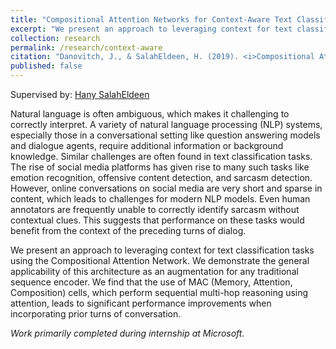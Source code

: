 ```yaml
---
title: "Compositional Attention Networks for Context-Aware Text Classification"
excerpt: "We present an approach to leveraging context for text classification tasks using the Compositional Attention Network."
collection: research
permalink: /research/context-aware
citation: "Danovitch, J., & SalahEldeen, H. (2019). <i>Compositional Attention Networks for Context-Aware Text Classification.</i> Submitted to ACL 2020, Seattle, USA."
published: false
---
```


Supervised by: [Hany SalahEldeen](https://scholar.google.com/citations?user=XpmZBggAAAAJ&hl=en)

Natural language is often ambiguous, which makes it challenging to correctly interpret. A variety of natural language processing (NLP) systems, especially those in a conversational setting like question answering models and dialogue agents, require additional information or background knowledge. Similar challenges are often found in text classification tasks. The rise of social media platforms has given rise to many such tasks like emotion recognition, offensive content detection, and sarcasm detection. However, online conversations on social media are very short and sparse in content, which leads to challenges for modern NLP models. Even human annotators are frequently
unable to correctly identify sarcasm without contextual clues. This suggests that performance on these tasks would benefit from the context of the preceding turns of dialog.

We present an approach to leveraging context for text classification tasks using the Compositional Attention Network. We demonstrate the general applicability of this architecture as an augmentation for any traditional sequence encoder. We find that the use of MAC (Memory, Attention, Composition) cells, which perform sequential multi-hop reasoning using attention, leads to significant performance improvements when incorporating prior turns of conversation.

<i class='small' style='/*font-size: small*/'>Work primarily completed during internship at Microsoft.</i>